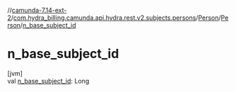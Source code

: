 //[camunda-7.14-ext-2](../../../../index.md)/[com.hydra_billing.camunda.api.hydra.rest.v2.subjects.persons](../../index.md)/[Person](../index.md)/[Person](index.md)/[n_base_subject_id](n_base_subject_id.md)

# n_base_subject_id

[jvm]\
val [n_base_subject_id](n_base_subject_id.md): Long
